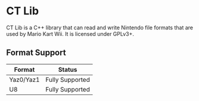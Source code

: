 # CT Lib

CT Lib is a C++ library that can read and write Nintendo file formats that are
used by Mario Kart Wii. It is licensed under GPLv3+.

## Format Support

| **Format**      | **Status**         |
| --------------- |:------------------:|
| Yaz0/Yaz1       | Fully Supported    |
| U8              | Fully Supported    |
